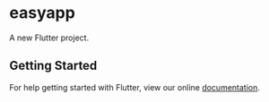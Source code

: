 # easyapp

A new Flutter project.

## Getting Started

For help getting started with Flutter, view our online
[documentation](https://flutter.io/).
